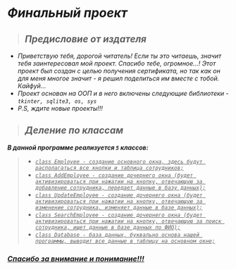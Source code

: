 # ***Финальный проект***
> ## ***Предисловие от издателя***
* *Приветствую тебя, дорогой читатель! Если ты это читаешь, значит тебя заинтересовал мой проект. Спасибо тебе, огромное...! Этот проект был создан с целью получения сертификата, но так как он для меня многое значит - я решил поделиться им вместе с тобой. Кайфуй...*
* *Проект основан на ООП и в него включены следующие библиотеки - `tkinter, sqlite3, os, sys`*
* *P.S, ждите новые проекты!!!*
> ## ***Деление по классам***
***В данной программе реализуется `5` классов:***

> + <u>*`class Employee - создание основного окна, здесь будут располагаться все кнопки и таблица сотрудников;`*
> + *`class AddEmployee - создание дочернего окна (будет активизироваться при нажатии на кнопку, отвечающую за добавление сотрудника, передает данные в базу данных);`*
> + *`class UpdateEmployee - создание дочернего окна (будет активизироваться при нажатии на кнопку, отвечающую за изменение сотрудника, изменяет данные в базе данных);`*
> + *`class SearchEmployee - создание дочернего окна (будет активизироваться при нажатии на кнопку, отвечающую за поиск сотрудника, ищет данные в базе данных по ФИО);`*
> + *`class Database - база данных, буквально основа нашей программы, выводит все данные в таблицу на основном окне;`*<u>
### *Спасибо за внимание и понимание!!!*